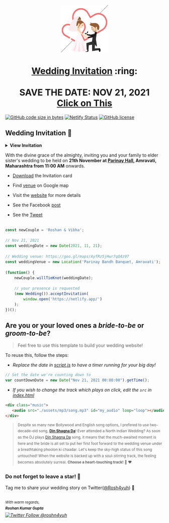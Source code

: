 
<p align="center"><a href="https://flamboyant-yonath-f9ed10.netlify.app/"><img src="./assets/wedding.gif" width="150px" height="150px"/></a></p>
<h1 align="center"><a href="https://flamboyant-yonath-f9ed10.netlify.app/">Wedding Invitation</a> :ring: <br> <br> SAVE THE DATE: NOV 21, 2021 <br> <a href="https://flamboyant-yonath-f9ed10.netlify.app/">Click on This</a></h1>

[![GitHub code size in bytes](https://img.shields.io/github/languages/code-size/vinitshahdeo/Wedding-Invitation?logo=github)](https://sonali.netlify.app/) [![Netlify Status](https://api.netlify.com/api/v1/badges/e945f101-f434-45e6-8c33-df855c6b2082/deploy-status)](https://app.netlify.com/sites/sonali/deploys) [![GitHub license](https://img.shields.io/github/license/vinitshahdeo/Wedding-Invitation?logo=github)](https://github.com/vinitshahdeo/Wedding-Invitation)

## Wedding Invitation :ring:

<details>
  <summary><strong>View Invitation</strong></summary>
  <a href="https://flamboyant-yonath-f9ed10.netlify.app/"><img src="./assets/img/sonali.jpeg" /></a>
</details>

With the divine grace of the almighty,
inviting you and your family to elder sister's wedding to be held on **21th November at [Parinay Hall](https://goo.gl/maps/5z5xX2hTYzU8VGEJ9), Amravati, Maharashtra from 11:00 AM** onwards.

- [Download](https://github.com/RAutomation/Wedding-Card/blob/main/invitation/Roshan%20%26%20Vibha.pdf) the Invitation card

- Find [venue](https://goo.gl/maps/AyfRz5jHwr7qQ4z97) on Google map

- Visit the [website](https://flamboyant-yonath-f9ed10.netlify.app/) for more details

- See the Facebook [post]()

- See the [Tweet]()

```js

const newCouple = 'Roshan & Vibha';

// Nov 21, 2021
const weddingDate = new Date(2021, 11, 21);

// Wedding venue: https://goo.gl/maps/AyfRz5jHwr7qQ4z97
const weddingVenue = new Location('Parinay Bandh Banquet, Amravati');

(function() {
    newCouple.willTieKnot(weddingDate);

    // your presence is requested
    (new Wedding()).acceptInvitation(
        window.open('https://netlify.app/')
    );
})();


```

## Are you or your loved ones a *bride-to-be* or *groom-to-be*? 
> Feel free to use this template to build your wedding website!

To reuse this, follow the steps:

- *Replace the date in [script.js](https://github.com/RAutomation/Wedding-Card/master/js/script.js#L29) to have a timer running for your big day!*

```js
// Set the date we're counting down to
var countDownDate = new Date("Nov 21, 2021 00:00:00").getTime();
```

- *If you wish to change the track which plays on click, edit the `src` in [index.html](https://github.com/RAutomation/Wedding-Card/blob/760c4aa437115fc365f5cb86a4b428b0e292b5ba/index.html#L69)*

```html
<div class="music">
   <audio src="./assets/mp3/song.mp3" id="my_audio" loop="loop"></audio> 
</div>
```

> <sup>Despite so many new Bollywood and English song options, I prefered to use two-decade-old song, **[Din Shagna Da](https://youtu.be/X0MDALpV29s)**! Ever attended a North Indian Wedding? As soon as the DJ plays [Din Shagna Da](https://youtu.be/Mj4eK5YViCs) song, it means that the much-awaited moment is here and the bride is all set to put her first foot forward to the wedding venue under a breathtaking phoolon ki chaadar. Let's keep the sky-high status of this song untouched! When the website is backed up with a soul-stirring track, the feeling becomes absolutely surreal. **Choose a heart-touching track!** :musical_note: :heart: </sup>


### Do not forget to leave a star! :hugs:

Tag me to share your wedding story on Twitter([@Rosh4yuh]()) :yellow_heart:

<br><sup><i>With warm regards,<br>
**Roshan Kumar Gupta**<i></sup><br>
[![Twitter Follow @roshn4yuh](https://img.shields.io/twitter/follow/Rosh4yuh?style=social)]()
